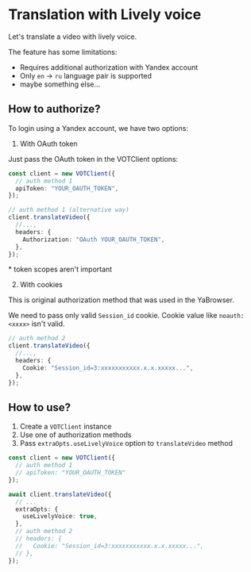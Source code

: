 # Translation with Lively voice

Let's translate a video with lively voice.

The feature has some limitations:

- Requires additional authorization with Yandex account
- Only `en` -> `ru` language pair is supported
- maybe something else...

## How to authorize?

To login using a Yandex account, we have two options:

1. With OAuth token

Just pass the OAuth token in the VOTClient options:

```ts
const client = new VOTClient({
  // auth method 1
  apiToken: "YOUR_OAUTH_TOKEN",
});

// auth method 1 (alternative way)
client.translateVideo({
  //...,
  headers: {
    Authorization: "OAuth YOUR_OAUTH_TOKEN",
  },
});
```

\* token scopes aren't important

2. With cookies

This is original authorization method that was used in the YaBrowser.

We need to pass only valid `Session_id` cookie. Cookie value like `noauth:<xxxx>` isn't valid.

```ts
// auth method 2
client.translateVideo({
  //...,
  headers: {
    Cookie: "Session_id=3:xxxxxxxxxxx.x.x.xxxxx...",
  },
});
```

## How to use?

1. Create a `VOTClient` instance
2. Use one of authorization methods
3. Pass `extraOpts.useLivelyVoice` option to `translateVideo` method

```ts
const client = new VOTClient({
  // auth method 1
  // apiToken: "YOUR_OAUTH_TOKEN"
});

await client.translateVideo({
  // ...
  extraOpts: {
    useLivelyVoice: true,
  },
  // auth method 2
  // headers: {
  //   Cookie: "Session_id=3:xxxxxxxxxxx.x.x.xxxxx...",
  // },
});
```
